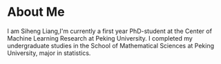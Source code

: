 

About Me
======
I am Siheng Liang,I'm currently a first year PhD-student at the Center of Machine Learning Research at Peking University.  I completed my undergraduate studies in the School of Mathematical Sciences at Peking University, major in statistics.
